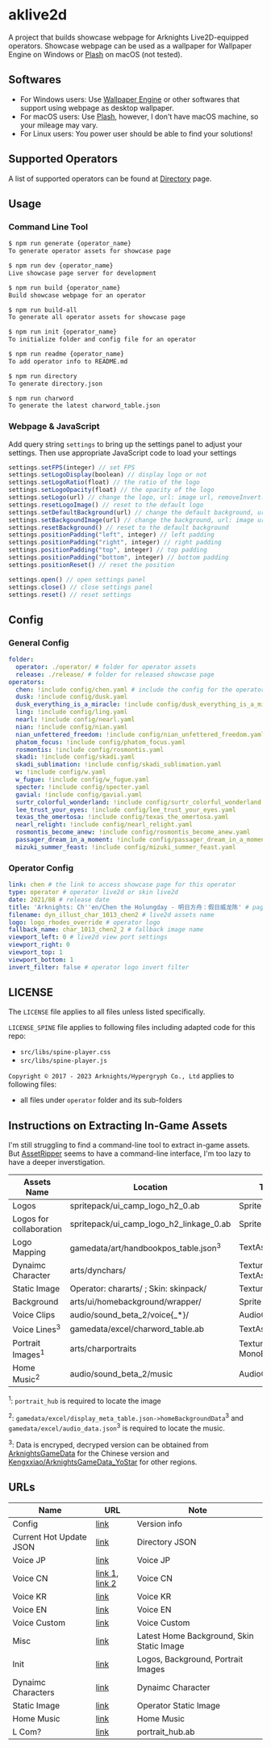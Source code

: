 # aklive2d

A project that builds showcase webpage for Arknights Live2D-equipped operators. Showcase webpage can be used as a wallpaper for Wallpaper Engine on Windows or [Plash](https://github.com/sindresorhus/Plash) on macOS (not tested).

## Softwares
- For Windows users: Use [Wallpaper Engine](https://www.wallpaperengine.io/en) or other softwares that support using webpage as desktop wallpaper.
- For macOS users: Use [Plash](https://github.com/sindresorhus/Plash), however, I don't have macOS machine, so your mileage may vary.
- For Linux users: You power user should be able to find your solutions!

## Supported Operators
A list of supported operators can be found at [Directory](https://gura.ch/aklive2d) page.

## Usage
### Command Line Tool

``` bash
$ npm run generate {operator_name}
To generate operator assets for showcase page
```
``` bash
$ npm run dev {operator_name}
Live showcase page server for development
```
``` bash
$ npm run build {operator_name}
Build showcase webpage for an operator
```
``` bash
$ npm run build-all
To generate all operator assets for showcase page
```
``` bash
$ npm run init {operator_name}
To initialize folder and config file for an operator
```
``` bash
$ npm run readme {operator_name}
To add operator info to README.md
```
``` bash
$ npm run directory
To generate directory.json
```
``` bash
$ npm run charword
To generate the latest charword_table.json
```
### Webpage & JavaScript

Add query string `settings` to bring up the settings panel to adjust your settings. Then use appropriate JavaScript code to load your settings

``` javascript
settings.setFPS(integer) // set FPS
settings.setLogoDisplay(boolean) // display logo or not
settings.setLogoRatio(float) // the ratio of the logo
settings.setLogoOpacity(float) // the opacity of the logo
settings.setLogo(url) // change the logo, url: image url, removeInvert: boolean
settings.resetLogoImage() // reset to the default logo
settings.setDefaultBackground(url) // change the default background, url: image filename from `background` folder
settings.setBackgoundImage(url) // change the background, url: image url
settings.resetBackground() // reset to the default background
settings.positionPadding("left", integer) // left padding
settings.positionPadding("right", integer) // right padding
settings.positionPadding("top", integer) // top padding
settings.positionPadding("bottom", integer) // bottom padding
settings.positionReset() // reset the position

settings.open() // open settings panel
settings.close() // close settings panel
settings.reset() // reset settings
```

## Config
### General Config
``` yaml
folder: 
  operator: ./operator/ # folder for operator assets
  release: ./release/ # folder for released showcase page
operators:
  chen: !include config/chen.yaml # include the config for the operator under folder `config/chen.yaml`
  dusk: !include config/dusk.yaml
  dusk_everything_is_a_miracle: !include config/dusk_everything_is_a_miracle.yaml
  ling: !include config/ling.yaml
  nearl: !include config/nearl.yaml
  nian: !include config/nian.yaml
  nian_unfettered_freedom: !include config/nian_unfettered_freedom.yaml
  phatom_focus: !include config/phatom_focus.yaml
  rosmontis: !include config/rosmontis.yaml
  skadi: !include config/skadi.yaml
  skadi_sublimation: !include config/skadi_sublimation.yaml
  w: !include config/w.yaml
  w_fugue: !include config/w_fugue.yaml
  specter: !include config/specter.yaml
  gavial: !include config/gavial.yaml
  surtr_colorful_wonderland: !include config/surtr_colorful_wonderland.yaml
  lee_trust_your_eyes: !include config/lee_trust_your_eyes.yaml
  texas_the_omertosa: !include config/texas_the_omertosa.yaml
  nearl_relight: !include config/nearl_relight.yaml
  rosmontis_become_anew: !include config/rosmontis_become_anew.yaml
  passager_dream_in_a_moment: !include config/passager_dream_in_a_moment.yaml
  mizuki_summer_feast: !include config/mizuki_summer_feast.yaml
```
### Operator Config
```yaml
link: chen # the link to access showcase page for this operator
type: operator # operator live2d or skin live2d
date: 2021/08 # release date
title: 'Arknights: Ch''en/Chen the Holungday - 明日方舟：假日威龙陈' # page title
filename: dyn_illust_char_1013_chen2 # live2d assets name
logo: logo_rhodes_override # operator logo
fallback_name: char_1013_chen2_2 # fallback image name
viewport_left: 0 # live2d view port settings
viewport_right: 0
viewport_top: 1
viewport_bottom: 1
invert_filter: false # operator logo invert filter
```
## LICENSE

The `LICENSE` file applies to all files unless listed specifically.

`LICENSE_SPINE` file applies to following files including adapted code for this repo:

- `src/libs/spine-player.css`
- `src/libs/spine-player.js`

`Copyright © 2017 - 2023 Arknights/Hypergryph Co., Ltd` applies to following files:

- all files under `operator` folder and its sub-folders

## Instructions on Extracting In-Game Assets
I'm still struggling to find a command-line tool to extract in-game assets. But [AssetRipper](https://github.com/AssetRipper/AssetRipper) seems to have a command-line interface, I'm too lazy to have a deeper inverstigation.

| Assets Name | Location | Type |
|-------------|----------|------|
| Logos       | spritepack/ui_camp_logo_h2_0.ab | Sprite |
| Logos for collaboration | spritepack/ui_camp_logo_h2_linkage_0.ab | Sprite |
| Logo Mapping | gamedata/art/handbookpos_table.json<sup>3</sup> | TextAsset |
| Dynaimc Character | arts/dynchars/ | Texture2D & TextAsset |
| Static Image | Operator: chararts/ ; Skin: skinpack/ | Texture2D |
| Background | arts/ui/homebackground/wrapper/ | Sprite |
| Voice Clips | audio/sound_beta_2/voice{_*}/ | AudioClip |
| Voice Lines<sup>3</sup> | gamedata/excel/charword_table.ab | TextAsset |
| Portrait Images<sup>1</sup> | arts/charportraits | Texture2D & MonoBehaviour |
| Home Music<sup>2</sup> | audio/sound_beta_2/music | AudioClip |

<sup>1</sup>: `portrait_hub` is required to locate the image

<sup>2</sup>: `gamedata/excel/display_meta_table.json->homeBackgroundData`<sup>3</sup> and `gamedata/excel/audio_data.json`<sup>3</sup> is required to locate the music.

<sup>3</sup>: Data is encryped, decryped version can be obtained from [ArknightsGameData](https://github.com/Kengxxiao/ArknightsGameData) for the Chinese version and [Kengxxiao/ArknightsGameData_YoStar](https://github.com/Kengxxiao/ArknightsGameData_YoStar) for other regions.

## URLs

| Name | URL | Note |
|------|-----|------|
| Config | [link](https://ak-conf.hypergryph.com/config/prod/official/Android/version) | Version info |
| Current Hot Update JSON | [link](https://ak.hycdn.cn/assetbundle/official/Android/assets/24-07-09-15-29-50-f0a675/hot_update_list.json) | Directory JSON | 
| Voice JP | [link](https://ak.hycdn.cn/assetbundle/official/Android/assets/24-07-09-15-29-50-f0a675/lpack_vcjp.dat) | Voice JP |
| Voice CN | [link 1](https://ak.hycdn.cn/assetbundle/official/Android/assets/24-07-09-15-29-50-f0a675/lpack_vccn.dat), [link 2](https://ak.hycdn.cn/assetbundle/official/Android/assets/24-07-09-15-29-50-f0a675/lpack_vcbsc.dat) | Voice CN |
| Voice KR | [link](https://ak.hycdn.cn/assetbundle/official/Android/assets/24-07-09-15-29-50-f0a675/lpack_vckr.dat) | Voice KR |
| Voice EN | [link](https://ak.hycdn.cn/assetbundle/official/Android/assets/24-07-09-15-29-50-f0a675/lpack_vcen.dat) | Voice EN |
| Voice Custom | [link](https://ak.hycdn.cn/assetbundle/official/Android/assets/24-07-09-15-29-50-f0a675/lpack_vccsm.dat) | Voice Custom |
| Misc | [link](https://ak.hycdn.cn/assetbundle/official/Android/assets/24-07-09-15-29-50-f0a675/lpack_v052.dat) | Latest Home Background, Skin Static Image |
| Init | [link](https://ak.hycdn.cn/assetbundle/official/Android/assets/24-07-09-15-29-50-f0a675/lpack_init.dat) | Logos, Background, Portrait Images |
| Dynaimc Characters | [link](https://ak.hycdn.cn/assetbundle/official/Android/assets/24-07-09-15-29-50-f0a675/lpack_dynilst.dat) | Dynaimc Character |
| Static Image | [link](https://ak.hycdn.cn/assetbundle/official/Android/assets/24-07-09-15-29-50-f0a675/lpack_crart.dat) | Operator Static Image |
| Home Music | [link](https://ak.hycdn.cn/assetbundle/official/Android/assets/24-07-09-15-29-50-f0a675/lpack_music.dat) | Home Music |
| L Com? | [link](https://ak.hycdn.cn/assetbundle/official/Android/assets/24-07-09-15-29-50-f0a675/lpack_lcom.dat) | portrait_hub.ab |